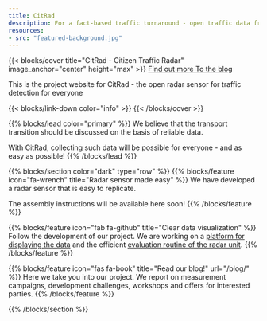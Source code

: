 ```yaml
---
title: CitRad
description: For a fact-based traffic turnaround - open traffic data from everyone for everyone  
resources:
- src: "featured-background.jpg"
---
```


{{< blocks/cover title="CitRad - Citizen Traffic Radar" image_anchor="center" height="max" >}}
<a class="btn btn-lg btn-primary me-3 mb-4" href="/about/">
  Find out more <i class="fas fa-arrow-alt-circle-right ms-2"></i>
</a>
<a class="btn btn-lg btn-secondary me-3 mb-4" href="/blog/">
  To the blog <i class="fas fa-book ms-2"></i>
</a>
<p class="lead mt-5">This is the project website for CitRad - the open radar sensor for traffic detection for everyone</p>
{{< blocks/link-down color="info" >}}
{{< /blocks/cover >}}


{{% blocks/lead color="primary" %}}
We believe that the transport transition should be discussed on the basis of reliable data.

With CitRad, collecting such data will be possible for everyone - and as easy as possible!
{{% /blocks/lead %}}


{{% blocks/section color="dark" type="row" %}}
{{% blocks/feature icon="fa-wrench" title="Radar sensor made easy" %}}
We have developed a radar sensor that is easy to replicate.

The assembly instructions will be available here soon!
{{% /blocks/feature %}}


{{% blocks/feature icon="fab fa-github" title="Clear data visualization" %}}
Follow the development of our project. We are working on a [platform for displaying the data](https://github.com/fablabcb/CitRad-Platform) and the efficient [evaluation routine of the radar unit](https://github.com/fablabcb/CitRad-SensorUnit).
{{% /blocks/feature %}}


{{% blocks/feature icon="fas fa-book" title="Read our blog!" url="/blog/" %}}
Here we take you into our project. We report on measurement campaigns, development challenges, workshops and offers for interested parties.
{{% /blocks/feature %}}


{{% /blocks/section %}}
